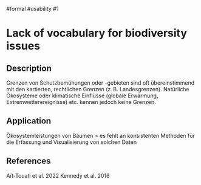 #formal #usability
#1

# Lack of vocabulary for biodiversity issues

## Description

Grenzen von Schutzbemühungen oder -gebieten sind oft übereinstimmend mit den kartierten, ­rechtlichen Grenzen (z. B. Landesgrenzen). Natürliche Ökosysteme oder klimatische Einflüsse (globale Erwärmung, Extremwetterereignisse) etc. kennen jedoch keine Grenzen.

## Application

Ökosystemleistungen von Bäumen > es fehlt an konsistenten Methoden für die Erfassung und Visualisierung von solchen Daten

## References

Aït-Touati et al. 2022
Kennedy et al. 2016
